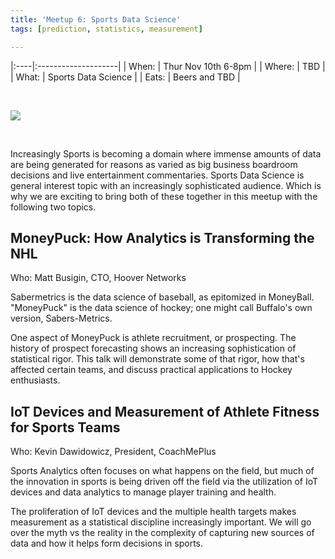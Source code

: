 ```yaml
---
title: 'Meetup 6: Sports Data Science'
tags: [prediction, statistics, measurement]

---
```





|:----|:--------------------|
| When: | Thur Nov 10th 6-8pm |
| Where:  | TBD |
| What: | Sports Data Science |
| Eats: | Beers and TBD | 

<br>

![](https://opimg.com/fantasy/articles-attachments/1/55c/afd59478e9.png)

<br>

Increasingly Sports is becoming a domain where immense amounts of data are being generated for reasons as varied as big business boardroom decisions and live entertainment commentaries. Sports Data Science is general interest topic with an increasingly sophisticated audience. Which is why we are exciting to bring both of these together in this meetup with the following two topics.




## MoneyPuck: How Analytics is Transforming the NHL

Who: Matt Busigin, CTO, Hoover Networks

Sabermetrics is the data science of baseball, as epitomized in MoneyBall. "MoneyPuck" is the data science of hockey; one might call Buffalo's own version, Sabers-Metrics. 

One aspect of MoneyPuck is athlete recruitment, or prospecting. The history of prospect forecasting shows an increasing sophistication of statistical rigor. This talk will demonstrate some of that rigor, how that's affected certain teams, and discuss practical applications to Hockey enthusiasts.


## IoT Devices and Measurement of Athlete Fitness for Sports Teams

Who: Kevin Dawidowicz, President, CoachMePlus

Sports Analytics often focuses on what happens on the field, but much of the innovation in sports is being driven off the field via the utilization of IoT devices and data analytics to manage player training and health.  

The proliferation of IoT devices and the multiple health targets makes measurement as a statistical discipline increasingly important.  We will go over the myth vs the reality in the complexity of capturing new sources of data and how it helps form decisions in sports. 